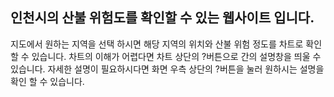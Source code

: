 ## 인천시의 산불 위험도를 확인할 수 있는 웹사이트 입니다.
지도에서 원하는 지역을 선택 하시면 해당 지역의 위치와 산불 위험 정도를 차트로 확인할 수 있습니다.
차트의 이해가 어렵다면 차트 상단의 ?버튼으로 간의 설명창을 띄울 수 있습니다.
자세한 설명이 필요하시다면 화면 우측 상단의 ?버튼을 눌러 원하시는 설명을 확인 할 수 있습니다.
